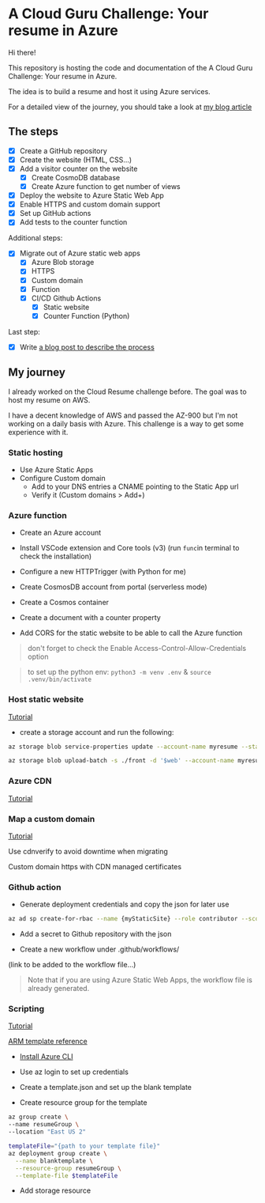 # A Cloud Guru Challenge: Your resume in Azure

Hi there!

This repository is hosting the code and documentation of the A Cloud Guru Challenge: Your resume in Azure.

The idea is to build a resume and host it using Azure services.

For a detailed view of the journey, you should take a look at [my blog article](https://blog.flolight.dev/challenge-my-resume-in-azure)

## The steps

* [X] Create a GitHub repository
* [X] Create the website (HTML, CSS...)
* [X] Add a visitor counter on the website
  * [X] Create CosmoDB database
  * [X] Create Azure function to get number of views
* [X] Deploy the website to Azure Static Web App
* [X] Enable HTTPS and custom domain support
* [X] Set up GitHub actions
* [X] Add tests to the counter function

Additional steps:

* [X] Migrate out of Azure static web apps
  * [x] Azure Blob storage
  * [x] HTTPS
  * [x] Custom domain
  * [x] Function
  * [X] CI/CD Github Actions
    * [X] Static website
    * [X] Counter Function (Python)

Last step:

* [X] Write [a blog post to describe the process](https://blog.flolight.dev/challenge-my-resume-in-azure)

## My journey

I already worked on the Cloud Resume challenge before. The goal was to host my resume on AWS.

I have a decent knowledge of AWS and passed the AZ-900 but I'm not working on a daily basis with Azure. This challenge is a way to get some experience with it.

### Static hosting

* Use Azure Static Apps
* Configure Custom domain
  * Add to your DNS entries a CNAME pointing to the Static App url
  * Verify it (Custom domains > Add+)

### Azure function

* Create an Azure account
* Install VSCode extension and Core tools (v3) (run `func`in terminal to check the installation)
* Configure a new HTTPTrigger (with Python for me)
* Create CosmosDB account from portal (serverless mode)
* Create a Cosmos container
* Create a document with a counter property

* Add CORS for the static website to be able to call the Azure function
  
> don't forget to check the Enable Access-Control-Allow-Credentials option

>to set up the python env: `python3 -m venv .env` & `source .venv/bin/activate`

### Host static website

[Tutorial](https://docs.microsoft.com/fr-fr/azure/storage/blobs/storage-blob-static-website)

* create a storage account and run the following:

```bash
az storage blob service-properties update --account-name myresume --static-website --404-document error.html --index-document index.html

az storage blob upload-batch -s ./front -d '$web' --account-name myresume 
```

### Azure CDN

[Tutorial](https://docs.microsoft.com/fr-fr/azure/storage/blobs/static-website-content-delivery-network)

### Map a custom domain

[Tutorial](https://docs.microsoft.com/en-us/azure/storage/blobs/storage-custom-domain-name?tabs=azure-portal#enable-https)

Use cdnverify to avoid downtime when migrating

Custom domain https with CDN managed certificates

### Github action

* Generate deployment credentials and copy the json for later use

```sh
az ad sp create-for-rbac --name {myStaticSite} --role contributor --scopes /subscriptions/{subscription-id}/resourceGroups/{resource-group} --sdk-auth
```

* Add a secret to Github repository with the json

* Create a new workflow under .github/workflows/

(link to be added to the workflow file...)

> Note that if you are using Azure Static Web Apps, the workflow file is already generated.

### Scripting

[Tutorial](https://docs.microsoft.com/en-us/azure/azure-resource-manager/templates/template-tutorial-create-first-template?tabs=azure-cli)

[ARM template reference](https://docs.microsoft.com/en-us/azure/templates/)

* [Install Azure CLI](https://docs.microsoft.com/en-us/cli/azure/install-azure-cli)

* Use az login to set up credentials

* Create a template.json and set up the blank template

* Create resource group for the template

```sh
az group create \
--name resumeGroup \
--location "East US 2"
```

```sh
templateFile="{path to your template file}"
az deployment group create \
  --name blanktemplate \
  --resource-group resumeGroup \
  --template-file $templateFile
```

* Add storage resource
